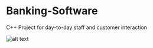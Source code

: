 # Banking-Software
C++ Project for day-to-day staff and customer interaction

![alt text](https://github.com/[username]/[reponame]/blob/[branch]/image.jpg?raw=true)

